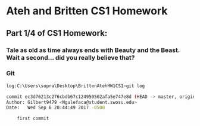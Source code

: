 # Ateh and Britten CS1 Homework

## Part 1/4 of CS1 Homework: 

### Tale as old as time always ends with Beauty and the Beast. Wait a second... did you really believe that? 


### Git
```sh
log:C:\Users\sopra\Desktop\BrittenAtehHW1CS1>git log
```
```sh
commit ec3d76213c276cbdb67c124950502afa5e747e8d (HEAD -> master, origin/master)
Author: Gilbert9479 <Ngulefaca@student.swosu.edu>
Date:   Wed Sep 6 20:44:49 2017 -0500

    first commit
```